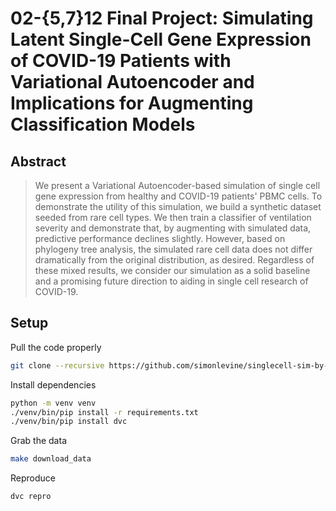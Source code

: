 # 02-{5,7}12 Final Project: Simulating Latent Single-Cell Gene Expression of COVID-19 Patients with Variational Autoencoder and Implications for Augmenting Classification Models

## Abstract

> We present a Variational Autoencoder-based simulation of single cell gene expression from healthy and COVID-19 patients' PBMC cells. To demonstrate the utility of this simulation, we build a synthetic dataset seeded from rare cell types. We then train a classifier of ventilation severity and demonstrate that, by augmenting with simulated data, predictive performance declines slightly. However, based on phylogeny tree analysis, the simulated rare cell data does not differ dramatically from the original distribution, as desired. Regardless of these mixed results, we consider our simulation as a solid baseline and a promising future direction to aiding in single cell research of COVID-19.

## Setup

Pull the code properly

```bash
git clone --recursive https://github.com/simonlevine/singlecell-sim-by-VAE.git
```

Install dependencies

```bash
python -m venv venv
./venv/bin/pip install -r requirements.txt
./venv/bin/pip install dvc
```

Grab the data

```bash
make download_data
```

Reproduce
```bash
dvc repro
```
